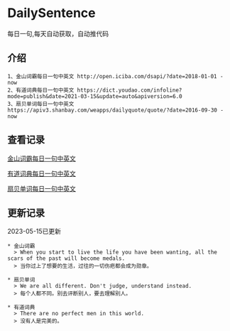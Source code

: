# DailySentence

每日一句,每天自动获取，自动推代码

## 介绍

```
1、金山词霸每日一句中英文 http://open.iciba.com/dsapi/?date=2018-01-01 - now
2、有道词典每日一句中英文 https://dict.youdao.com/infoline?mode=publish&date=2021-03-15&update=auto&apiversion=6.0
3、扇贝单词每日一句中英文 https://apiv3.shanbay.com/weapps/dailyquote/quote/?date=2016-09-30 - now
```

## 查看记录

[金山词霸每日一句中英文](./data/iciba/)

[有道词典每日一句中英文](./data/youdao/)

[扇贝单词每日一句中英文](./data/shanbay/)

## 更新记录
2023-05-15已更新 
```
* 金山词霸
  > When you start to live the life you have been wanting, all the scars of the past will become medals.
  > 当你过上了想要的生活，过往的一切伤疤都会成为勋章。

* 扇贝单词
  > We are all different. Don't judge, understand instead.
  > 每个人都不同。别去评断别人，要去理解别人。

* 有道词典
  > There are no perfect men in this world.
  > 没有人是完美的。

```

